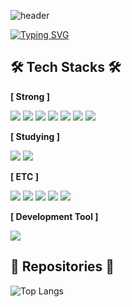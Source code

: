 ![header](https://capsule-render.vercel.app/api?type=waving&color=gradient&height=300&section=header&text=SeBinHan&fontSize=90&fontAlign=72&desc=FrontEnd&descAlignY=65&descAlign=90)

[![Typing SVG](https://readme-typing-svg.herokuapp.com?font=Fira+Code&size=35&pause=1000&color=AE2DF7&width=500&height=65&lines=Welcome+to+my+GitHub+%E2%9C%8B)](https://git.io/typing-svg)

## 🛠️ Tech Stacks 🛠️

**[ Strong ]**

<img src="https://img.shields.io/badge/HTML-E34F26?style=flat&logo=HTML5&logoColor=white"/></a>
<img src="https://img.shields.io/badge/CSS-1572B6?style=flat&logo=CSS3&logoColor=white"/></a>
<img src="https://img.shields.io/badge/JavaScript-F7DF1E?style=flat&logo=javascript&logoColor=white"/></a>
<img src="https://img.shields.io/badge/React-61DAFB?style=flat&logo=react&logoColor=white"/></a>
<img src="https://img.shields.io/badge/Recoil-3578E5?style=flat&logo=recoil&logoColor=white"/></a>
<img src="https://img.shields.io/badge/StyledComponents-DB7093?style=flat&logo=styledcomponents&logoColor=white"/></a>
<img src="https://img.shields.io/badge/Tailwind.css-06B6D4?style=flat&logo=tailwindcss&logoColor=white"/></a>

**[ Studying ]**

<img src="https://img.shields.io/badge/TypeScript-3178C6?style=flat&logo=typescript&logoColor=white"/></a>
<img src="https://img.shields.io/badge/Redux-764ABC?style=flat&logo=redux&logoColor=white"/></a>

**[ ETC ]**

<img src="https://img.shields.io/badge/Git-F05032?style=flat&logo=git&logoColor=white"/></a>
<img src="https://img.shields.io/badge/GitHub-181717?style=flat&logo=github&logoColor=white"/></a>
<img src="https://img.shields.io/badge/Figma-F24E1E?style=flat&logo=figma&logoColor=white"/></a>
<img src="https://img.shields.io/badge/Notion-000000?style=flat&logo=notion&logoColor=white"/></a>
<img src="https://img.shields.io/badge/Slack-4A154B?style=flat&logo=slack&logoColor=white"/></a>

**[ Development Tool ]**

<img src="https://img.shields.io/badge/Visual Studio Code-007ACC?style=flat&logo=visualstudiocode&logoColor=white"/></a>

## 💾 Repositories 💾

<!-- ![Anurag's GitHub stats](https://github-readme-stats.vercel.app/api?username=Hansebin&show_icons=true&theme=tokyonight) -->
![Top Langs](https://github-readme-stats.vercel.app/api/top-langs/?username=Hansebin&layout=compact&theme=buefy)
